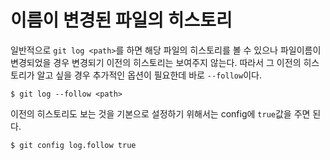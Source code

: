 이름이 변경된 파일의 히스토리
=============================

일반적으로 `git log <path>`를 하면 해당 파일의 히스토리를 볼 수 있으나 파일이름이 변경되었을 경우 변경되기 이전의 히스토리는 보여주지 않는다. 따라서 그 이전의 히스토리가 알고 싶을 경우 추가적인 옵션이 필요한데 바로 `--follow`이다. 

```
$ git log --follow <path>
```


이전의 히스토리도 보는 것을 기본으로 설정하기 위해서는 config에 `true`값을 주면 된다.

```
$ git config log.follow true
```

